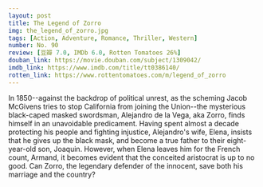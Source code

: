 ```yaml
---
layout: post 
title: The Legend of Zorro
img: the_legend_of_zorro.jpg
tags: [Action, Adventure, Romance, Thriller, Western]
number: No. 90
review: [豆瓣 7.0, IMDb 6.0, Rotten Tomatoes 26%]
douban_link: https://movie.douban.com/subject/1309042/
imdb_link: https://www.imdb.com/title/tt0386140/
rotten_link: https://www.rottentomatoes.com/m/legend_of_zorro
---
```


In 1850--against the backdrop of political unrest, as the scheming Jacob McGivens tries to stop California from joining the Union--the mysterious black-caped masked swordsman, Alejandro de la Vega, aka Zorro, finds himself in an unavoidable predicament. Having spent almost a decade protecting his people and fighting injustice, Alejandro's wife, Elena, insists that he gives up the black mask, and become a true father to their eight-year-old son, Joaquin. However, when Elena leaves him for the French count, Armand, it becomes evident that the conceited aristocrat is up to no good. Can Zorro, the legendary defender of the innocent, save both his marriage and the country?